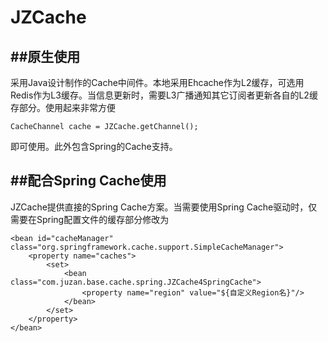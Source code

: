 # JZCache

##原生使用
----------
采用Java设计制作的Cache中间件。本地采用Ehcache作为L2缓存，可选用Redis作为L3缓存。当信息更新时，需要L3广播通知其它订阅者更新各自的L2缓存部分。使用起来非常方便
```
CacheChannel cache = JZCache.getChannel();
```
即可使用。此外包含Spring的Cache支持。

##配合Spring Cache使用
----------
JZCache提供直接的Spring Cache方案。当需要使用Spring Cache驱动时，仅需要在Spring配置文件的缓存部分修改为
```
<bean id="cacheManager" class="org.springframework.cache.support.SimpleCacheManager">
    <property name="caches">
        <set>
            <bean class="com.juzan.base.cache.spring.JZCache4SpringCache">
                <property name="region" value="${自定义Region名}"/>
            </bean>
        </set>
    </property>
</bean>
```
